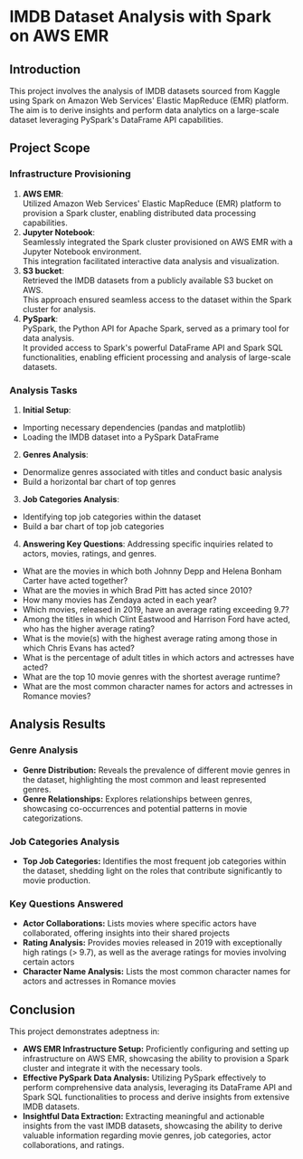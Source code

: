 
# IMDB Dataset Analysis with Spark on AWS EMR





## Introduction
This project involves the analysis of IMDB datasets sourced from Kaggle using Spark on Amazon Web Services' Elastic MapReduce (EMR) platform. The aim is to derive insights and perform data analytics on a large-scale dataset leveraging PySpark's DataFrame API capabilities.


## Project Scope
### Infrastructure Provisioning
1. **AWS EMR**:<br>
    Utilized Amazon Web Services' Elastic MapReduce (EMR) platform to provision a Spark cluster, enabling distributed data processing capabilities.
2. **Jupyter Notebook**:<br>
    Seamlessly integrated the Spark cluster provisioned on AWS EMR with a Jupyter Notebook environment.<br>This integration facilitated interactive data analysis and visualization.
3. **S3 bucket**:<br>
    Retrieved the IMDB datasets from a publicly available S3 bucket on AWS.<br>This approach ensured seamless access to the dataset within the Spark cluster for analysis.
4. **PySpark**:<br>
    PySpark, the Python API for Apache Spark, served as a primary tool for data analysis.<br>It provided access to Spark's powerful DataFrame API and Spark SQL functionalities, enabling efficient processing and analysis of large-scale datasets.
   
### Analysis Tasks
1. **Initial Setup**:
- Importing necessary dependencies (pandas and matplotlib)
- Loading the IMDB dataset into a PySpark DataFrame
2. **Genres Analysis**:
- Denormalize genres associated with titles and conduct basic analysis
- Build a horizontal bar chart of top genres
3. **Job Categories Analysis**:
- Identifying top job categories within the dataset
- Build a bar chart of top job categories
4. **Answering Key Questions**:
Addressing specific inquiries related to actors, movies, ratings, and genres.
- What are the movies in which both Johnny Depp and Helena Bonham Carter have acted together?
- What are the movies in which Brad Pitt has acted since 2010?
- How many movies has Zendaya acted in each year?
- Which movies, released in 2019, have an average rating exceeding 9.7?
- Among the titles in which Clint Eastwood and Harrison Ford have acted, who has the higher average rating?
- What is the movie(s) with the highest average rating among those in which Chris Evans has acted?
- What is the percentage of adult titles in which actors and actresses have acted?
- What are the top 10 movie genres with the shortest average runtime?
- What are the most common character names for actors and actresses in Romance movies?



## Analysis Results
### Genre Analysis
- **Genre Distribution:** Reveals the prevalence of different movie genres in the dataset, highlighting the most common and least represented genres.
- **Genre Relationships:** Explores relationships between genres, showcasing co-occurrences and potential patterns in movie categorizations.
### Job Categories Analysis
- **Top Job Categories:** Identifies the most frequent job categories within the dataset, shedding light on the roles that contribute significantly to movie production.
### Key Questions Answered
- **Actor Collaborations:** Lists movies where specific actors have collaborated, offering insights into their shared projects
- **Rating Analysis:** Provides movies released in 2019 with exceptionally high ratings (> 9.7), as well as the average ratings for movies involving certain actors
- **Character Name Analysis:** Lists the most common character names for actors and actresses in Romance movies

## Conclusion
This project demonstrates adeptness in:
 - **AWS EMR Infrastructure Setup:** Proficiently configuring and setting up infrastructure on AWS EMR, showcasing the ability to provision a Spark cluster and integrate it with the necessary tools.
- **Effective PySpark Data Analysis:** Utilizing PySpark effectively to perform comprehensive data analysis, leveraging its DataFrame API and Spark SQL functionalities to process and derive insights from extensive IMDB datasets.
- **Insightful Data Extraction:** Extracting meaningful and actionable insights from the vast IMDB datasets, showcasing the ability to derive valuable information regarding movie genres, job categories, actor collaborations, and ratings.

